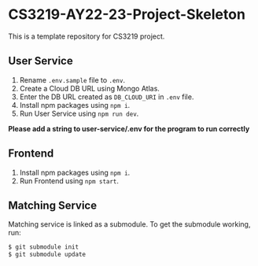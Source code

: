 # CS3219-AY22-23-Project-Skeleton

This is a template repository for CS3219 project.

## User Service
1. Rename `.env.sample` file to `.env`.
2. Create a Cloud DB URL using Mongo Atlas.
3. Enter the DB URL created as `DB_CLOUD_URI` in `.env` file.
4. Install npm packages using `npm i`.
5. Run User Service using `npm run dev`.

**Please add a string to user-service/.env for the program to run correctly**

## Frontend
1. Install npm packages using `npm i`.
2. Run Frontend using `npm start`.

## Matching Service
Matching service is linked as a submodule. To get the submodule working, run:

```sh
$ git submodule init
$ git submodule update
```